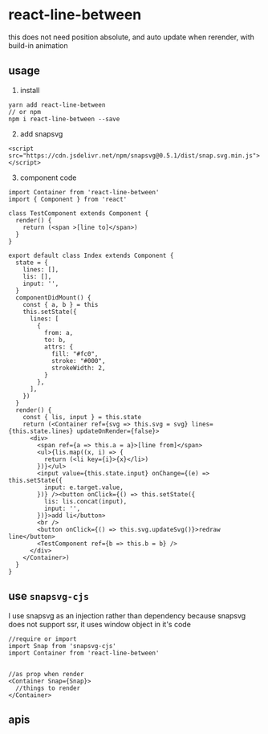 # react-line-between

this does not need position absolute, and auto update when rerender, with build-in animation

## usage

1. install

```
yarn add react-line-between
// or npm
npm i react-line-between --save
```

2. add snapsvg

```
<script src="https://cdn.jsdelivr.net/npm/snapsvg@0.5.1/dist/snap.svg.min.js"></script>
```

3. component code

```
import Container from 'react-line-between'
import { Component } from 'react'

class TestComponent extends Component {
  render() {
    return (<span >[line to]</span>)
  }
}

export default class Index extends Component {
  state = {
    lines: [],
    lis: [],
    input: '',
  }
  componentDidMount() {
    const { a, b } = this
    this.setState({
      lines: [
        {
          from: a,
          to: b,
          attrs: {
            fill: "#fc0",
            stroke: "#000",
            strokeWidth: 2,
          }
        },
      ],
    })
  }
  render() {
    const { lis, input } = this.state
    return (<Container ref={svg => this.svg = svg} lines={this.state.lines} updateOnRender={false}>
      <div>
        <span ref={a => this.a = a}>[line from]</span>
        <ul>{lis.map((x, i) => {
          return (<li key={i}>{x}</li>)
        })}</ul>
        <input value={this.state.input} onChange={(e) => this.setState({
          input: e.target.value,
        })} /><button onClick={() => this.setState({
          lis: lis.concat(input),
          input: '',
        })}>add li</button>
        <br />
        <button onClick={() => this.svg.updateSvg()}>redraw line</button>
        <TestComponent ref={b => this.b = b} />
      </div>
    </Container>)
  }
}

```


## use `snapsvg-cjs`

I use snapsvg as an injection rather than dependency because snapsvg does not support ssr, it uses window object in it's code

```
//require or import
import Snap from 'snapsvg-cjs'
import Container from 'react-line-between'


//as prop when render
<Container Snap={Snap}>
  //things to render
</Container>
```

## apis

```

```
